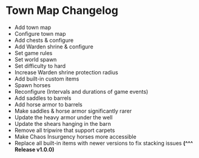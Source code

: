 # Town Map Changelog
- Add town map
- Configure town map
- Add chests & configure
- Add Warden shrine & configure
- Set game rules
- Set world spawn
- Set difficulty to hard
- Increase Warden shrine protection radius
- Add built-in custom items
- Spawn horses
- Reconfigure (Intervals and durations of game events)
- Add saddles to barrels
- Add horse armor to barrels
- Make saddles & horse armor significantly rarer
- Update the heavy armor under the well
- Update the shears hanging in the barn
- Remove all tripwire that support carpets
- Make Chaos Insurgency horses more accessible
- Replace all built-in items with newer versions to fix stacking issues **(^^^ Release v1.0.0)**

